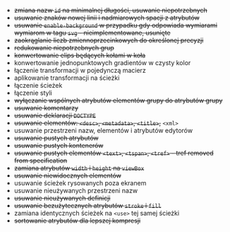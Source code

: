 - ~~zmiana nazw `id` na minimalnej długości, usuwanie niepotrzebnych~~
- ~~usuwanie znaków nowej linii i nadmiarowych spacji z atrybutów~~
- ~~usuwanie `enable-background` w przypadku gdy odpowiada wymiarami wymiarom w tagu `svg` - nieimplementowane, usunięte~~
- ~~zaokrąglanie liczb zmiennoprzecinkowych do określonej precyzji~~
- ~~redukowanie niepotrzebnych grup~~
- ~~konwertowanie elips będących kołami w koła~~
- konwertowanie jednopunktowych gradientów w czysty kolor
- łączenie transformacji w pojedynczą macierz
- aplikowanie transformacji na ścieżki
- łączenie ścieżek
- łączenie styli
- ~~wyłączanie wspólnych atrybutów elementów grupy do atrybutów grupy~~
- ~~usuwanie komentarzy~~
- ~~usuwanie deklaracji `DOCTYPE`~~
- ~~usuwanie elementów: `<desc>`, `<metadata>`, `<title>`,~~ `<xml>`
- usuwanie przestrzeni nazw, elementów i atrybutów edytorów
- ~~usuwanie pustych atrybutów~~
- ~~usuwanie pustych kontenerów~~
- ~~usuwanie pustych elementów `<text>`, `<tspan>`, `<tref>` - tref removed from specification~~
- ~~zamiana atrybutów `width` i `height` na `viewBox`~~
- ~~usuwanie niewidocznych elementów~~
- usuwanie ścieżek rysowanych poza ekranem
- usuwanie nieużywanych przestrzeni nazw
- ~~usuwanie nieużywanych definicji~~
- ~~usuwanie bezużytecznych atrybutów `stroke` i `fill`~~
- zamiana identycznych ścieżek na `<use>` tej samej ścieżki
- ~~sortowanie atrybutów dla lepszej kompresji~~
